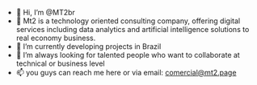 - 👋 Hi, I’m @MT2br
- 👀 Mt2 is a technology oriented consulting company, offering digital services including data analytics and artificial intelligence solutions to real economy business. 
- 🌱 I’m currently developing projects in Brazil 
- 💞️ I’m always looking for talented people who want to collaborate at technical or business level
- 📫 you guys can reach me here or via email: comercial@mt2.page

<!---
MT2br/MT2br is a ✨ special ✨ repository because its `README.md` (this file) appears on your GitHub profile.
You can click the Preview link to take a look at your changes.
--->

